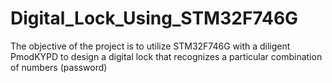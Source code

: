 # Digital_Lock_Using_STM32F746G
The objective of the project is to utilize STM32F746G with a diligent PmodKYPD to design a digital lock that recognizes a particular combination of numbers (password)
